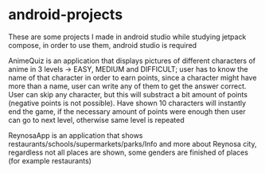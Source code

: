 # android-projects
These are some projects I made in android studio while studying jetpack compose, in order to use them, android studio is required

AnimeQuiz is an application that displays pictures of different characters of anime in 3 levels -> EASY, MEDIUM and DIFFICULT;
user has to know the name of that character in order to earn points, since a character
might have more than a name, user can write any of them to get the answer correct. 
User can skip any character, but this will substract a bit amount of points (negative points is not possible).
Have shown 10 characters will instantly end the game, if the necessary amount of points were enough 
then user can go to next level, otherwise same level is repeated

ReynosaApp is an application that shows restaurants/schools/supermarkets/parks/Info and more about Reynosa city,
regardless not all places are shown, some genders are finished of places (for example restaurants)

